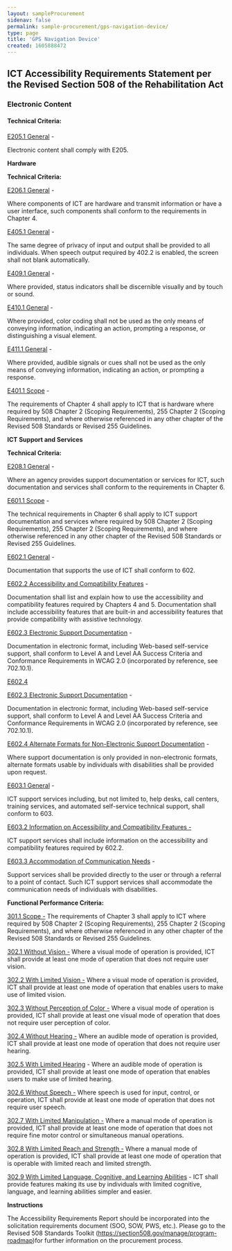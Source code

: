 ```yaml
---
layout: sampleProcurement 
sidenav: false 
permalink: sample-procurement/gps-navigation-device/
type: page
title: 'GPS Navigation Device'
created: 1605888472
---
```


## **ICT Accessibility Requirements Statement per the Revised Section 508 of the Rehabilitation Act**

### **Electronic Content**

#### **Technical Criteria:**

[E205.1 General][1] -

Electronic content shall comply with E205.

**Hardware**

**Technical Criteria:**

[E206.1 General][2] -

Where components of ICT are hardware and transmit information or have a user interface, such components shall conform to the requirements in Chapter 4.

[E405.1 General][3] -

The same degree of privacy of input and output shall be provided to all individuals. When speech output required by 402.2 is enabled, the screen shall not blank automatically.

[E409.1 General][4] -

Where provided, status indicators shall be discernible visually and by touch or sound.

[E410.1 General][4] -

Where provided, color coding shall not be used as the only means of conveying information, indicating an action, prompting a response, or distinguishing a visual element.

[E411.1 General][5] -

Where provided, audible signals or cues shall not be used as the only means of conveying information, indicating an action, or prompting a response.

[E401.1 Scope][6] -

The requirements of Chapter 4 shall apply to ICT that is hardware where required by 508 Chapter 2 (Scoping Requirements), 255 Chapter 2 (Scoping Requirements), and where otherwise referenced in any other chapter of the Revised 508 Standards or Revised 255 Guidelines.

**ICT Support and Services**

**Technical Criteria:**

[E208.1 General][7] -

Where an agency provides support documentation or services for ICT, such documentation and services shall conform to the requirements in Chapter 6.

[E601.1 Scope][7] -

The technical requirements in Chapter 6 shall apply to ICT support documentation and services where required by 508 Chapter 2 (Scoping Requirements), 255 Chapter 2 (Scoping Requirements), and where otherwise referenced in any other chapter of the Revised 508 Standards or Revised 255 Guidelines.

[E602.1 General][8] -

Documentation that supports the use of ICT shall conform to 602.

[E602.2 Accessibility and Compatibility Features][8] -

Documentation shall list and explain how to use the accessibility and compatibility features required by Chapters 4 and 5. Documentation shall include accessibility features that are built-in and accessibility features that provide compatibility with assistive technology.

[E602.3 Electronic Support Documentation][9] -

Documentation in electronic format, including Web-based self-service support, shall conform to Level A and Level AA Success Criteria and Conformance Requirements in WCAG 2.0 (incorporated by reference, see 702.10.1).

[E602.4][8]

[E602.3 Electronic Support Documentation][9] -

Documentation in electronic format, including Web-based self-service support, shall conform to Level A and Level AA Success Criteria and Conformance Requirements in WCAG 2.0 (incorporated by reference, see 702.10.1).

[E602.4 Alternate Formats for Non-Electronic Support Documentation][9] -

Where support documentation is only provided in non-electronic formats, alternate formats usable by individuals with disabilities shall be provided upon request.

[E603.1 General][10] -

ICT support services including, but not limited to, help desks, call centers, training services, and automated self-service technical support, shall conform to 603.

[E603.2 Information on Accessibility and Compatibility Features -][10]

ICT support services shall include information on the accessibility and compatibility features required by 602.2.

[E603.3 Accommodation of Communication Needs][10] -

Support services shall be provided directly to the user or through a referral to a point of contact. Such ICT support services shall accommodate the communication needs of individuals with disabilities.

**Functional Performance Criteria:**

[301.1 Scope -][11] The requirements of Chapter 3 shall apply to ICT where required by 508 Chapter 2 (Scoping Requirements), 255 Chapter 2 (Scoping Requirements), and where otherwise referenced in any other chapter of the Revised 508 Standards or Revised 255 Guidelines.

[302.1 Without Vision -][12] Where a visual mode of operation is provided, ICT shall provide at least one mode of operation that does not require user vision.

[302.2 With Limited Vision -][12] Where a visual mode of operation is provided, ICT shall provide at least one mode of operation that enables users to make use of limited vision.

[302.3 Without Perception of Color -][12] Where a visual mode of operation is provided, ICT shall provide at least one visual mode of operation that does not require user perception of color.

[302.4 Without Hearing -][12] Where an audible mode of operation is provided, ICT shall provide at least one mode of operation that does not require user hearing.

[302.5 With Limited Hearing][12] - Where an audible mode of operation is provided, ICT shall provide at least one mode of operation that enables users to make use of limited hearing.

[302.6 Without Speech -][12] Where speech is used for input, control, or operation, ICT shall provide at least one mode of operation that does not require user speech.

[302.7 With Limited Manipulation -][12] Where a manual mode of operation is provided, ICT shall provide at least one mode of operation that does not require fine motor control or simultaneous manual operations.

[302.8 With Limited Reach and Strength -][12] Where a manual mode of operation is provided, ICT shall provide at least one mode of operation that is operable with limited reach and limited strength.

[302.9 With Limited Language, Cognitive, and Learning Abilities][12] - ICT shall provide features making its use by individuals with limited cognitive, language, and learning abilities simpler and easier.

**Instructions**

The Accessibility Requirements Report should be incorporated into the solicitation requirements document (SOO, SOW, PWS, etc.). Please go to the Revised 508 Standards Toolkit (<a href="{{site.baseurl}}/manage/program-roadmap">https://section508.gov/manage/program-roadmap</a>)for further information on the procurement process.

 [1]: {{site.baseurl}}/ict-accessibility#e205_1_general
 [2]: {{site.baseurl}}/ict-accessibility#e206_1
 [3]: {{site.baseurl}}/ict-accessibility#e405_1
 [4]: {{site.baseurl}}/ict-accessibility#e409_1__e410_1
 [5]: {{site.baseurl}}/ict-accessibility#e411_1
 [6]: {{site.baseurl}}/ict-accessibility#e401_1
 [7]: {{site.baseurl}}/ict-accessibility#e208_1_general
 [8]: {{site.baseurl}}/ict-accessibility#e602_1_general
 [9]: {{site.baseurl}}/ict-accessibility#e602_3__e602_4
 [10]: {{site.baseurl}}/ict-accessibility#e603_1__e603_2__e603_3
 [11]: {{site.baseurl}}/ict-accessibility#e301_1
 [12]: {{site.baseurl}}/ict-accessibility#e302_1
